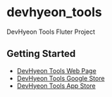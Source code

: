 # devhyeon_tools

DevHyeon Tools Fluter Project


## Getting Started
- [DevHyeon Tools Web Page](https://devhyeon0312.github.io/devhyeon_tools/build/web/)
- [DevHyeon Tools Google Store]()
- [DevHyeon Tools App Store]()
